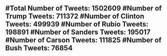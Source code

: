 #Total Number of Tweets: 1502609 
#Number of Trump Tweets: 711372
#Number of Clinton Tweets: 499939
#Number of Rubio Tweets: 198891
#Number of Sanders Tweets: 195017
#Number of Carson Tweets: 111825
#Number of Bush Tweets: 76854
---
